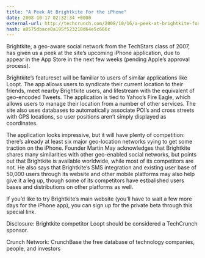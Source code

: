 ```yaml
---
title: "A Peek At Brightkite For the iPhone"
date: 2008-10-17 02:32:34 +0000
external-url: http://techcrunch.com/2008/10/16/a-peek-at-brightkite-for-the-iphone/
hash: a0575dbace0a195f523218d64e5c666c
---
```




Brightkite, a geo-aware social network from the TechStars class of 2007, has given us a peek at the site’s upcoming iPhone application, due to appear in the App Store in the next few weeks (pending Apple’s approval process).  

Brightkite’s featureset will be familiar to users of similar applications like Loopt. The app allows users to syndicate their current location to their friends, meet nearby Brightkite users, and lifestream with the equivalent of geo-encoded Tweets.  The application is tied to Yahoo’s Fire Eagle, which allows users to manage their location from a number of other services.  The site also uses databases to automatically associate POI’s and cross streets with GPS locations, so user positions aren’t simply displayed as coordinates.

The application looks impressive, but it will have plenty of competition: there’s already at least six major geo-location networks vying to get some traction on the iPhone.   Founder Martin May acknowledges that Brightkite shares many similarities with other geo-enabled social networks, but points out that Brightkite is available worldwide, while most of its competitors are not.  He also says that Brightkite’s SMS integration and existing user base of 50,000 users through its website and other mobile platforms may also help give it a leg up, though some of its competitors have estbalished users bases and distributions on other platforms as well.

If you’d like to try Brightkite’s main website (you’ll have to wait a few more days for the iPhone app), you can sign up for the private beta through this special link.







Disclosure: Brightkite competitor Loopt should be considered a TechCrunch sponsor.

Crunch Network:  CrunchBase the free database of technology companies, people, and investors




   

